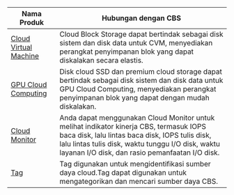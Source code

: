 
| Nama Produk | Hubungan dengan CBS |
|---------|---------|
| [Cloud Virtual Machine](https://intl.cloud.tencent.com/document/product/213) | Cloud Block Storage dapat bertindak sebagai disk sistem dan disk data untuk CVM, menyediakan perangkat penyimpanan blok yang dapat diskalakan secara elastis. |
| [GPU Cloud Computing](https://intl.cloud.tencent.com/document/product/560) | Disk cloud SSD dan premium cloud storage dapat bertindak sebagai disk sistem dan disk data untuk GPU Cloud Computing, menyediakan perangkat penyimpanan blok yang dapat dengan mudah diskalakan. |
| [Cloud Monitor](https://intl.cloud.tencent.com/document/product/248) | Anda dapat menggunakan Cloud Monitor untuk melihat indikator kinerja CBS, termasuk IOPS baca disk, lalu lintas baca disk, IOPS tulis disk, lalu lintas tulis disk, waktu tunggu I/O disk, waktu layanan I/O disk, dan rasio pemanfaatan I/O disk. |
| [Tag](https://intl.cloud.tencent.com/document/product/651) | Tag digunakan untuk mengidentifikasi sumber daya cloud.Tag dapat digunakan untuk mengategorikan dan mencari sumber daya CBS. |
